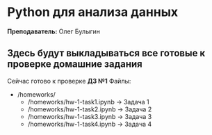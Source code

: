# Python для анализа данных
**Преподаватель:** Олег Булыгин

## Здесь будут выкладываться все готовые к проверке домашние задания

Сейчас готово к проверке **ДЗ №1**
Файлы:
 - /homeworks/
   - /homeworks/hw-1-task1.ipynb -> Задача 1
   - /homeworks/hw-1-task2.ipynb -> Задача 2
   - /homeworks/hw-1-task3.ipynb -> Задача 3
   - /homeworks/hw-1-task4.ipynb -> Задача 4